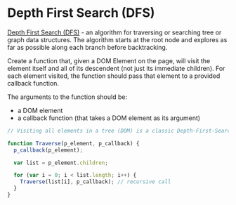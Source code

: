 # Depth First Search (DFS)

[Depth First Search (DFS)](https://en.wikipedia.org/wiki/Depth-first_search) - an algorithm for traversing or searching tree or graph data structures. The algorithm starts at the root node and explores as far as possible along each branch before backtracking.

Create a function that, given a DOM Element on the page, will visit the element itself and all of its descendent (not just its immediate children). For each element visited, the function should pass that element to a provided callback function.

The arguments to the function should be:

- a DOM element
- a callback function (that takes a DOM element as its argument)

```js
// Visiting all elements in a tree (DOM) is a classic Depth-First-Search algorithm application

function Traverse(p_element, p_callback) {
  p_callback(p_element);

  var list = p_element.children;

  for (var i = 0; i < list.length; i++) {
    Traverse(list[i], p_callback); // recursive call
  }
}
```
